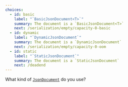 ```yaml
---
choices:
  - id: basic
    label: "`BasicJsonDocument<T>`"
    summary: The document is a `BasicJsonDocument<T>`
    next: /serialization/empty/capacity-0-basic
  - id: dynamic
    label: "`DynamicJsonDocument`"
    summary: The document is a `DynamicJsonDocument`
    next: /serialization/empty/capacity-0-oom
  - id: static
    label: "`StaticJsonDocument`"
    summary: The document is a `StaticJsonDocument`
    next: /deadend
--- 
```


What kind of [`JsonDocument`](/v6/api/jsondocument/) do you use?